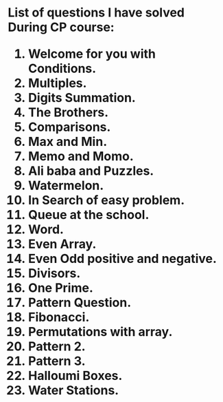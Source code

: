 <h1>List of questions I have solved During CP course:
<ol>
<li>Welcome for you with Conditions.
<li>Multiples.
<li>Digits Summation.
<li>The Brothers.
<li>Comparisons.
<li>Max and Min.
<li>Memo and Momo.
<li>Ali baba and Puzzles.
<li>Watermelon.
<li>In Search of easy problem.
<li>Queue at the school.
<li>Word.
<li>Even Array.
<li>Even Odd positive and negative.
<li>Divisors.
<li>One Prime.
<li>Pattern Question.
<li>Fibonacci.
<li>Permutations with array.
<li>Pattern 2.
<li>Pattern 3.
<li>Halloumi Boxes.
<li>Water Stations.
